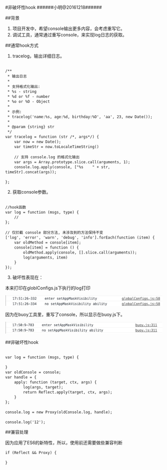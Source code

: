 #非破坏性hook
######小明@20161218######

##背景
1. 项目开发中，希望console输出更多内容，会考虑重写它。
2. 调试工具，通常通过重写console，来实现log日志的获取。

##通常hook方式
1. tracelog，输出详细日志。

```

/**
 * 输出日志
 *
 * 支持格式化输出:
 * %s - string
 * %d or %f - number
 * %o or %O - Object
 *
 * 示例:
 * tracelog('name:%s, age:%d, birthday:%O', 'aa', 23, new Date());
 *
 * @param {string} str
 */
var tracelog = function (str /*, args*/) {
    var now = new Date();
    var timeStr = now.toLocaleTimeString()

    // 支持 console.log 的格式化输出
    var args = Array.prototype.slice.call(arguments, 1);
    console.log.apply(console, ["%s    " + str, timeStr].concat(args));

};

```

2. 获取console参数。

```

//hook函数
var log = function (msgs, type) {
    //
};

// 仅拦截 console 部分方法, 未涉及到的方法保持不变
['log', 'error', 'warn', 'debug', 'info'].forEach(function (item) {
    var oldMethod = console[item];
    console[item] = function () {
        oldMethod.apply(console, [].slice.call(arguments));
        log(arguments, item)
    }
});
```

3. 破坏性表现在：

本来打印在globlConfigs.js下执行的log打印

![MacDown Screenshot](d1.png)

因为在buoy工具里，重写了console，所以显示在buoy.js下。

![MacDown Screenshot](d2.png)



##非破坏性hook

```

var log = function (msgs, type) {

}
var oldConsole = console;
var handle = {
    apply: function (target, ctx, args) {
        log(args, target);
        return Reflect.apply(target, ctx, args);
    }
};

console.log = new Proxy(oldConsole.log, handle);

console.log('12');
```

##兼容处理

因为应用了ES6的新特性，所以，使用前还需要做些兼容判断

```
if (Reflect && Proxy) {
    
}
```